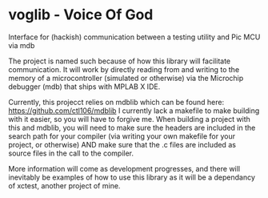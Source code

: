 # voglib - Voice Of God
Interface for (hackish) communication between a testing utility and Pic MCU via mdb

The project is named such because of how this library will facilitate communication. It will work by directly reading from and writing to the memory of a microcontroller (simulated or otherwise) via the Microchip debugger (mdb) that ships with MPLAB X IDE.

Currently, this projecct relies on mdblib which can be found here: https://github.com/ctl106/mdblib
I currently lack a makefile to make building with it easier, so you will have to forgive me.
When building a project with this and mdblib, you will need to make sure the headers are included in the search path for your compiler (via writing your own makefile for your project, or otherwise) AND make sure that the .c files are included as source files in the call to the compiler.

More information will come as development progresses, and there will inevitably be examples of how to use this library as it will be a dependancy of xctest, another project of mine.

